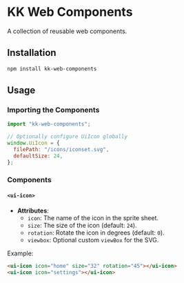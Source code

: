 # KK Web Components

A collection of reusable web components.

## Installation

```bash
npm install kk-web-components
```

## Usage

### Importing the Components

```javascript
import "kk-web-components";

// Optionally configure UiIcon globally
window.UiIcon = {
  filePath: "/icons/iconset.svg",
  defaultSize: 24,
};
```

### Components

#### `<ui-icon>`

- **Attributes**:
  - `icon`: The name of the icon in the sprite sheet.
  - `size`: The size of the icon (default: `24`).
  - `rotation`: Rotate the icon in degrees (default: `0`).
  - `viewbox`: Optional custom `viewBox` for the SVG.

Example:

```html
<ui-icon icon="home" size="32" rotation="45"></ui-icon>
<ui-icon icon="settings"></ui-icon>
```
